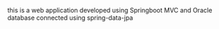 this is a web application developed using Springboot MVC and Oracle database connected using spring-data-jpa
